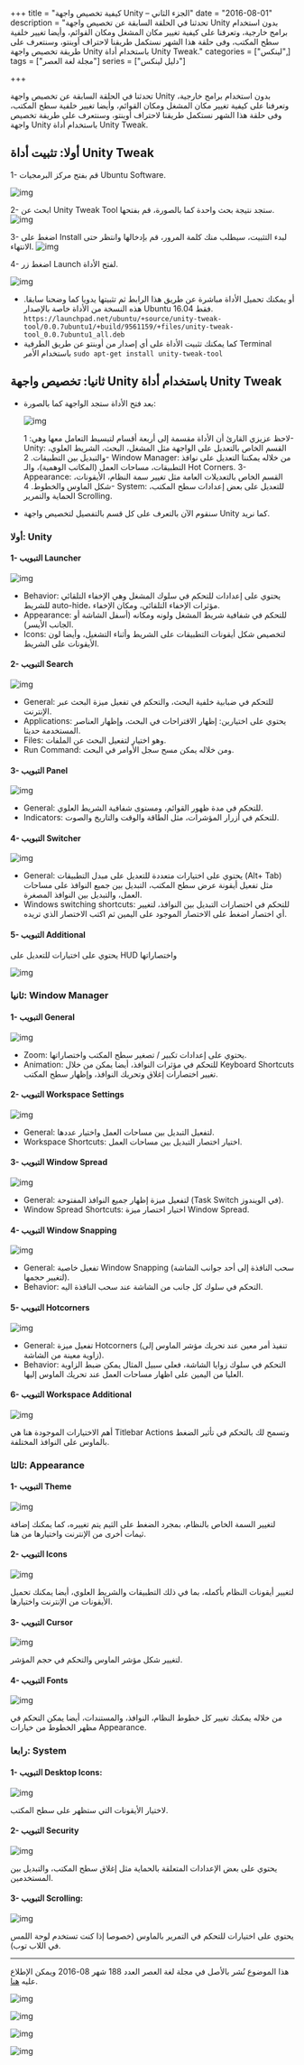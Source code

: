 +++
title = "كيفية تخصيص واجهة Unity – الجزء الثاني"
date = "2016-08-01"
description = "تحدثنا في الحلقة السابقة عن تخصيص واجهة Unity بدون استخدام برامج خارجية، وتعرفنا على كيفية تغيير مكان المشغل ومكان القوائم، وأيضا تغيير خلفية سطح المكتب، وفى حلقة هذا الشهر نستكمل طريقنا لاحتراف أوبنتو، وسنتعرف على طريقة تخصيص واجهة Unity باستخدام أداة Unity Tweak."
categories = ["لينكس",]
tags = ["مجلة لغة العصر"]
series = ["دليل لينكس"]

+++

تحدثنا في الحلقة السابقة عن تخصيص واجهة Unity بدون استخدام برامج خارجية، وتعرفنا على كيفية تغيير مكان المشغل ومكان القوائم، وأيضا تغيير خلفية سطح المكتب، وفى حلقة هذا الشهر نستكمل طريقنا لاحتراف أوبنتو، وسنتعرف على طريقة تخصيص واجهة Unity باستخدام أداة Unity Tweak.

## أولا: تثبيت أداة Unity Tweak

1- قم بفتح مركز البرمجيات Ubuntu Software.

![img](images/1.png)

2- ابحث عن Unity Tweak Tool ستجد نتيجة بحث واحدة كما بالصورة، قم بفتحها.
![img](images/3.png)

3- اضغط على Install لبدء التثبيت، سيطلب منك كلمة المرور، قم بإدخالها وانتظر حتى الانتهاء.
![img](images/3.png)

4- اضغط زر Launch لفتح الأداة.

![img](images/5.png)

-   أو يمكنك تحميل الأداة مباشرة عن طريق هذا الرابط ثم تثبيتها يدويا كما وضحنا سابقا.
    هذه النسخة من الأداة خاصة بالإصدار Ubuntu 16.04 فقط.
    `https://launchpad.net/ubuntu/+source/unity-tweak-tool/0.0.7ubuntu1/+build/9561159/+files/unity-tweak-tool_0.0.7ubuntu1_all.deb`
-   كما يمكنك تثبيت الأداة على أي إصدار من أوبنتو عن طريق الطرفية Terminal باستخدام الأمر
    `sudo apt-get install unity-tweak-tool`

## ثانيا: تخصيص واجهة Unity باستخدام أداة Unity Tweak

-   بعد فتح الأداة ستجد الواجهة كما بالصورة:

    ![img](images/2.png)

    لاحظ عزيزي القارئ أن الأداة مقسمة إلى أربعة أقسام لتبسيط التعامل معها وهي:
    1- Unity: القسم الخاص بالتعديل على الواجهة مثل المشغل، البحث، الشريط العلوي، والتبديل بين التطبيقات.
    2- Window Manager: من خلاله يمكننا التعديل على نوافذ التطبيقات، مساحات العمل (المكاتب الوهمية)، والـ Hot Corners.
    3- Appearance: القسم الخاص بالتعديلات العامة مثل تغيير سمة النظام، الأيقونات، شكل الماوس والخطوط.
    4- System: للتعديل على بعض إعدادات سطح المكتب، الحماية والتمرير Scrolling.

-   سنقوم الآن بالتعرف على كل قسم بالتفصيل لتخصيص واجهة Unity كما نريد.

### أولا: Unity

#### 1- التبويب Launcher

![img](images/6.png)

-   Behavior: يحتوي على إعدادات للتحكم في سلوك المشغل وهي الإخفاء التلقائي للشريط auto-hide، مؤثرات الإخفاء التلقائي، ومكان الإخفاء.
-   Appearance: للتحكم في شفافية شريط المشغل ولونه ومكانه (أسفل الشاشة أو الجانب الأيسر).
-   Icons: لتخصيص شكل أيقونات التطبيقات على الشريط وأثناء التشغيل، وأيضا لون الأيقونات على الشريط.

#### 2- التبويب Search

![img](images/7.png)

-   General: للتحكم في ضبابية خلفية البحث، والتحكم في تفعيل ميزة البحث عبر الإنترنت.
-   Applications: يحتوي على اختيارين: إظهار الاقتراحات في البحث، وإظهار العناصر المستخدمة حديثا.
-   Files: وهو اختيار لتفعيل البحث عن الملفات.
-   Run Command: ومن خلاله يمكن مسح سجل الأوامر في البحث.

#### 3- التبويب Panel

![img](images/8.png)

-   General: للتحكم في مدة ظهور القوائم، ومستوى شفافية الشريط العلوي.
-   Indicators: للتحكم في أزرار المؤشرات، مثل الطاقة والوقت والتاريخ والصوت.

#### 4- التبويب Switcher

![img](images/9.png)

-   General: يحتوي على اختيارات متعددة للتعديل على مبدل التطبيقات (Alt+ Tab) مثل تفعيل أيقونة عرض سطح المكتب، التبديل بين جميع النوافذ على مساحات العمل، والتبديل بين النوافذ المصغرة.
-   Windows switching shortcuts: للتحكم في اختصارات التبديل بين النوافذ، لتغيير أي اختصار اضغط على الاختصار الموجود على اليمين ثم اكتب الاختصار الذي تريده.

#### 5- التبويب Additional

يحتوي على اختيارات للتعديل على HUD واختصاراتها

![img](images/Additional.png)

### ثانيا: Window Manager

#### 1- التبويب General

![img](images/10.png)

-   Zoom: يحتوي على إعدادات تكبير / تصغير سطح المكتب واختصاراتها.
-   Animation: للتحكم في مؤثرات النوافذ، أيضا يمكن من خلال Keyboard Shortcuts تغيير اختصارات إغلاق وتحريك النوافذ، وإظهار سطح المكتب.

#### 2- التبويب Workspace Settings

![img](images/11.png)

-   General: لتفعيل التبديل بين مساحات العمل واختيار عددها.
-   Workspace Shortcuts: اختيار اختصار التبديل بين مساحات العمل.

#### 3- التبويب Window Spread

![img](images/12.png)

-   General: لتفعيل ميزة إظهار جميع النوافذ المفتوحة (Task Switch في الويندوز).
-   Window Spread Shortcuts: اختيار اختصار ميزة Window Spread.

#### 4- التبويب Window Snapping

![img](images/13.png)

-   General: تفعيل خاصية Window Snapping (سحب النافذة إلى أحد جوانب الشاشة لتغيير حجمها).
-   Behavior: التحكم في سلوك كل جانب من الشاشة عند سحب النافذة اليه.

#### 5- التبويب Hotcorners

![img](images/14.png)

-   General: تفعيل ميزة Hotcorners (تنفيذ أمر معين عند تحريك مؤشر الماوس إلى زاوية معينة من الشاشة).
-   Behavior: التحكم في سلوك زوايا الشاشة، فعلى سبيل المثال يمكن ضبط الزاوية العليا من اليمين على اظهار مساحات العمل عند تحريك الماوس إليها.

#### 6- التبويب Workspace Additional

![img](images/15.png)

أهم الاختيارات الموجودة هنا هي Titlebar Actions وتسمح لك بالتحكم في تأثير الضغط بالماوس على النوافذ المختلفة.

### ثالثا: Appearance

#### 1- التبويب Theme

![img](images/16.png)

لتغيير السمة الخاص بالنظام، بمجرد الضغط على الثيم يتم تغييره، كما يمكنك إضافة ثيمات أخرى من الإنترنت واختيارها من هنا.

#### 2- التبويب Icons

![img](images/17.png)

لتغيير أيقونات النظام بأكمله، بما في ذلك التطبيقات والشريط العلوي، أيضا يمكنك تحميل الأيقونات من الإنترنت واختيارها.

#### 3- التبويب Cursor

![img](images/18.png)

لتغيير شكل مؤشر الماوس والتحكم في حجم المؤشر.

#### 4- التبويب Fonts

![img](images/19.png)

من خلاله يمكنك تغيير كل خطوط النظام، النوافذ، والمستندات، أيضا يمكن التحكم في مظهر الخطوط من خيارات Appearance.

### رابعا: System

#### 1- التبويب Desktop Icons:

![img](images/20.png)

لاختيار الأيقونات التي ستظهر على سطح المكتب.

#### 2- التبويب Security

![img](images/21.png)

يحتوي على بعض الإعدادات المتعلقة بالحماية مثل إغلاق سطح المكتب، والتبديل بين المستخدمين.

#### 3- التبويب Scrolling:

![img](images/22.png)

يحتوي على اختيارات للتحكم في التمرير بالماوس (خصوصا إذا كنت تستخدم لوحة اللمس في اللاب توب).

---

هذا الموضوع نُشر باﻷصل في مجلة لغة العصر العدد 188 شهر 08-2016 ويمكن الإطلاع عليه [هنا](https://drive.google.com/file/d/1P2m107ySRrnYB1tKOfZf5wgPJ0tWsoRZ/view?usp=sharing).

![img](images/188-06.png)

![img](images/188-07.png)

![img](images/188-08.png)

![img](images/188-09.png)
